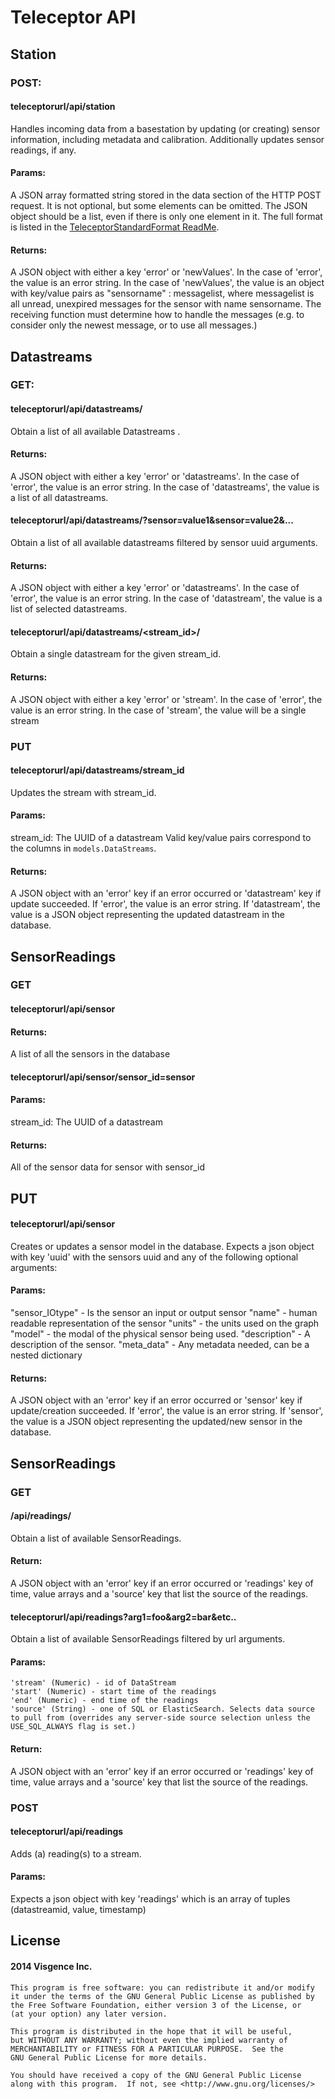 # Teleceptor API

## Station

### POST:
#### teleceptorurl/api/station

Handles incoming data from a basestation by updating (or creating) sensor information, including metadata and calibration. Additionally updates sensor readings, if any.

#### Params:
A JSON array formatted string stored in the data section of the HTTP POST request.
It is not optional, but some elements can be omitted. The JSON object should be a list, even if there is only one element in it.
The full format is listed in the [TeleceptorStandardFormat ReadMe](TeleceptorStandardFormat.md).

#### Returns:
A JSON object with either a key 'error' or 'newValues'. In the case of 'error', the value is an error string.
In the case of 'newValues', the value is an object with key/value pairs as "sensorname" : messagelist, where messagelist is all unread, unexpired messages for the sensor with name sensorname.
The receiving function must determine how to handle the messages (e.g. to consider only the newest message, or to use all messages.)


## Datastreams

### GET:

#### teleceptorurl/api/datastreams/

Obtain a list of all available Datastreams .
#### Returns:
A JSON object with either a key 'error' or 'datastreams'.
In the case of 'error', the value is an error string.
In the case of 'datastreams', the value is a list of all datastreams.

#### teleceptorurl/api/datastreams/?sensor=value1&sensor=value2&...

Obtain a list of all available datastreams filtered by sensor uuid arguments.
#### Returns:
A JSON object with either a key 'error' or 'datastreams'.
In the case of 'error', the value is an error string.
In the case of 'datastream', the value is a list of selected datastreams.

#### teleceptorurl/api/datastreams/<stream_id>/

Obtain a single datastream for the given stream_id.
#### Returns:
A JSON object with either a key 'error' or 'stream'.
In the case of 'error', the value is an error string.
In the case of 'stream', the value will be a single stream

### PUT

#### teleceptorurl/api/datastreams/stream_id

Updates the stream with stream_id.

#### Params:
stream_id: The UUID of a datastream
Valid key/value pairs correspond to the columns in `models.DataStreams`.

#### Returns:
A JSON object with an 'error' key if an error occurred or 'datastream' key if update succeeded.
If 'error', the value is an error string. If 'datastream', the value is a JSON object representing the updated datastream in the database.


## SensorReadings

### GET

#### teleceptorurl/api/sensor

#### Returns:
A list of all the sensors in the database

#### teleceptorurl/api/sensor/sensor_id=sensor

#### Params:
stream_id: The UUID of a datastream

#### Returns:
All of the sensor data for sensor with sensor_id


## PUT

#### teleceptorurl/api/sensor

Creates or updates a sensor model in the database.
Expects a json object with key 'uuid' with the sensors uuid and any of the following optional arguments:

#### Params:
"sensor_IOtype" - Is the sensor an input or output sensor
"name" - human readable representation of the sensor
"units" - the units used on the graph
"model" - the modal of the physical sensor being used.
"description" - A description of the sensor.
"meta_data" - Any metadata needed, can be a nested dictionary

#### Returns:
A JSON object with an 'error' key if an error occurred or 'sensor' key if update/creation succeeded.
If 'error', the value is an error string.
If 'sensor', the value is a JSON object representing the updated/new sensor in the database.

## SensorReadings

### GET

#### /api/readings/

Obtain a list of available SensorReadings.

#### Return:
A JSON object with an 'error' key if an error occurred or 'readings' key of time, value arrays and a 'source' key that list the source of the readings.

#### teleceptorurl/api/readings?arg1=foo&arg2=bar&etc..

Obtain a list of available SensorReadings filtered by url arguments.

#### Params:
    'stream' (Numeric) - id of DataStream
    'start' (Numeric) - start time of the readings
    'end' (Numeric) - end time of the readings
    'source' (String) - one of SQL or ElasticSearch. Selects data source to pull from (overrides any server-side source selection unless the USE_SQL_ALWAYS flag is set.)

#### Return:
A JSON object with an 'error' key if an error occurred or 'readings' key of time, value arrays and a 'source' key that list the source of the readings.

### POST

#### teleceptorurl/api/readings

Adds (a) reading(s) to a stream.

#### Params:
Expects a json object with key 'readings' which is an array of tuples (datastreamid, value, timestamp)



## License
#### 2014 Visgence Inc.
    This program is free software: you can redistribute it and/or modify
    it under the terms of the GNU General Public License as published by
    the Free Software Foundation, either version 3 of the License, or
    (at your option) any later version.

    This program is distributed in the hope that it will be useful,
    but WITHOUT ANY WARRANTY; without even the implied warranty of
    MERCHANTABILITY or FITNESS FOR A PARTICULAR PURPOSE.  See the
    GNU General Public License for more details.

    You should have received a copy of the GNU General Public License
    along with this program.  If not, see <http://www.gnu.org/licenses/>
